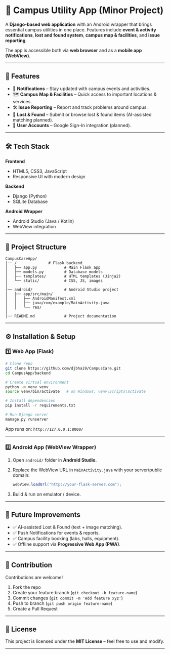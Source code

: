 # 📱 Campus Utility App (Minor Project)

A **Django-based web application** with an Android wrapper that brings essential campus utilities in one place.
Features include **event & activity notifications**, **lost and found system**, **campus map & facilities**, and **issue reporting**.

The app is accessible both via **web browser** and as a **mobile app (WebView)**.

---

## 🚀 Features

* 📢 **Notifications** – Stay updated with campus events and activities.
* 🗺 **Campus Map & Facilities** – Quick access to important locations & services.
* 🛠 **Issue Reporting** – Report and track problems around campus.
* 🎒 **Lost & Found** – Submit or browse lost & found items (AI-assisted matching planned).
* 🔑 **User Accounts** – Google Sign-In integration (planned).

---

## 🛠️ Tech Stack

**Frontend**

* HTML5, CSS3, JavaScript
* Responsive UI with modern design

**Backend**

* Django (Python)
* SQLite Database

**Android Wrapper**

* Android Studio (Java / Kotlin)
* WebView integration

---

## 📂 Project Structure

```
CampusCareApp/
│── /              # Flask backend
│   ├── app.py            # Main Flask app
│   ├── models.py         # Database models
│   ├── templates/        # HTML templates (Jinja2)
│   └── static/           # CSS, JS, images
│
│── android/              # Android Studio project
│   ├── app/src/main/
│   │   ├── AndroidManifest.xml
│   │   ├── java/com/example/MainActivity.java
│   │   └── res/
│
│── README.md             # Project documentation
```

---

## ⚙️ Installation & Setup

### 1️⃣ Web App (Flask)

```bash
# Clone repo
git clone https://github.com/djbhai9/CampusCare.git
cd CampusApp/backend

# Create virtual environment
python -m venv venv
source venv/bin/activate   # on Windows: venv\Scripts\activate

# Install dependencies
pip install -r requirements.txt

# Run Django server
manage.py runserver
```

App runs on: `http://127.0.0.1:8000/`

---

### 2️⃣ Android App (WebView Wrapper)

1. Open `android/` folder in **Android Studio**.
2. Replace the WebView URL in `MainActivity.java` with your server/public domain:

   ```java
   webView.loadUrl("http://your-flask-server.com");
   ```
3. Build & run on emulator / device.

---

## 🔮 Future Improvements

* ✅ AI-assisted Lost & Found (text + image matching).
* ✅ Push Notifications for events & reports.
* ✅ Campus facility booking (labs, halls, equipment).
* ✅ Offline support via **Progressive Web App (PWA)**.

---

## 🤝 Contribution

Contributions are welcome!

1. Fork the repo
2. Create your feature branch (`git checkout -b feature-name`)
3. Commit changes (`git commit -m 'Add feature xyz'`)
4. Push to branch (`git push origin feature-name`)
5. Create a Pull Request

---

## 📜 License

This project is licensed under the **MIT License** – feel free to use and modify.

---



